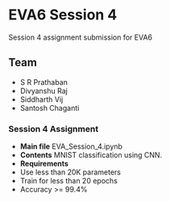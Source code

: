 # EVA6 Session 4 #

Session 4 assignment submission for EVA6

## Team ##

* S R Prathaban
* Divyanshu Raj
* Siddharth Vij
* Santosh Chaganti

### Session 4 Assignment ###

* **Main file** EVA_Session_4.ipynb
* **Contents** 
MNIST classification using CNN. 
* **Requirements** 
* Use less than 20K parameters
* Train for less than 20 epochs
* Accuracy >= 99.4% 


